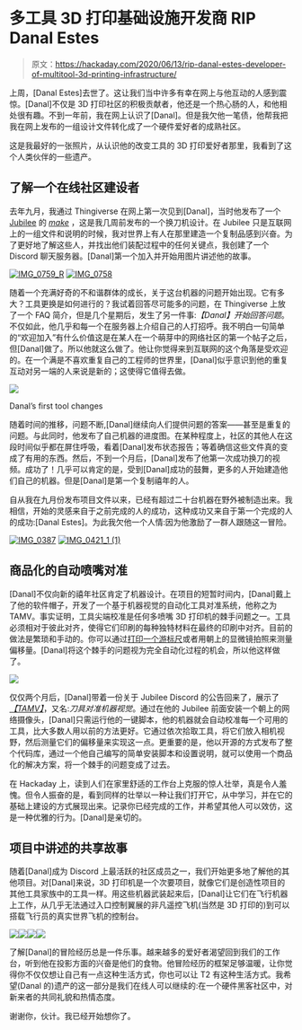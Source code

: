 # 多工具 3D 打印基础设施开发商 RIP Danal Estes

> 原文：<https://hackaday.com/2020/06/13/rip-danal-estes-developer-of-multitool-3d-printing-infrastructure/>

上周，[Danal Estes]去世了。这让我们当中许多有幸在网上与他互动的人感到震惊。[Danal]不仅是 3D 打印社区的积极贡献者，他还是一个热心肠的人，和他相处很有趣。不到一年前，我在网上认识了[Danal]。但是我欠他一笔债，他帮我把我在网上发布的一组设计文件转化成了一个硬件爱好者的成熟社区。

这是我最好的一张照片，从认识他的改变工具的 3D 打印爱好者那里，我看到了这个人类伙伴的一些遗产。

## 了解一个在线社区建设者

去年九月，我通过 Thingiverse 在网上第一次见到[Danal]，当时他发布了一个 [Jubilee](https://hackaday.com/2019/11/14/jubilee-a-toolchanging-homage-to-3d-printer-hackers-everywhere/) 的 [*make*](https://www.thingiverse.com/make:710529) ，这是我几周前发布的一个换刀机设计。在 Jubilee 只是互联网上的一组文件和说明的时候，我对世界上有人在那里建造一个复制品感到兴奋。为了更好地了解这些人，并找出他们装配过程中的任何关键点，我创建了一个 Discord 聊天服务器。[Danal]第一个加入并开始用图片讲述他的故事。

 [![IMG_0759_R](img/95279b2b8d2c28c69fc6712fc82ea5a2.png "IMG_0759_R")](https://hackaday.com/2020/06/13/rip-danal-estes-developer-of-multitool-3d-printing-infrastructure/img_0759_r/)  [![IMG_0758](img/ed50e48551c47626c7e3b9ef05d0ffc2.png "IMG_0758")](https://hackaday.com/2020/06/13/rip-danal-estes-developer-of-multitool-3d-printing-infrastructure/img_0758/) 

随着一个充满好奇的不和谐群体的成长，关于这台机器的问题开始出现。它有多大？工具更换是如何进行的？我试着回答尽可能多的问题，在 Thingiverse 上放了一个 FAQ 简介，但是几个星期后，发生了另一件事:*【Danal】开始回答问题*。不仅如此，他几乎和每一个在服务器上介绍自己的人打招呼。我不明白一句简单的“欢迎加入”有什么价值这是在某人在一个萌芽中的网络社区的第一个帖子之后，但[Danal]做了。所以他就这么做了。他让你觉得来到互联网的这个角落是受欢迎的。在一个满是不喜欢重复自己的工程师的世界里，[Danal]似乎意识到他的重复互动对另一端的人来说是新的；这使得它值得去做。

![](img/dc852c14873a7320373785eb9eb170ab.png)

Danal’s first tool changes

随着时间的推移，问题不断,[Danal]继续向人们提供问题的答案——甚至是重复的问题。与此同时，他发布了自己机器的进度图。在某种程度上，社区的其他人在这段时间似乎都在屏住呼吸，看着[Danal]发布状态报告；等着确信这些文件真的变成了有用的东西。然后，不到一个月后，[Danal]发布了他第一次成功换刀的视频。成功了！几乎可以肯定的是，受到[Danal]成功的鼓舞，更多的人开始建造他们自己的机器。但是[Danal]是第一个复制禧年的人。

自从我在九月份发布项目文件以来，已经有超过二十台机器在野外被制造出来。我相信，开始的灵感来自于之前完成的人的成功，这种成功又来自于第一个完成的人的成功:[Danal Estes]。为此我欠他一个人情:因为他激励了一群人跟随这一冒险。

 [![IMG_0387](img/4da746d4ab19fb7bf8eb9bb48bdbb6b8.png "IMG_0387")](https://hackaday.com/2020/06/13/rip-danal-estes-developer-of-multitool-3d-printing-infrastructure/img_0387/)  [![IMG_0421_1 (1)](img/0a5e6eb346fbb311b813bd226e4074ef.png "IMG_0421_1 (1)")](https://hackaday.com/2020/06/13/rip-danal-estes-developer-of-multitool-3d-printing-infrastructure/img_0421_1-1/) 

## 商品化的自动喷嘴对准

[Danal]不仅向新的禧年社区肯定了机器设计。在项目的短暂时间内，[Danal]戴上了他的软件帽子，开发了一个基于机器视觉的自动化工具对准系统，他称之为 TAMV。事实证明，工具尖端校准是任何多喷嘴 3D 打印机的棘手问题之一。工具必须相对于彼此对齐，使得它们印刷的每种独特材料在最终的印刷中对齐。目前的做法是繁琐和手动的。你可以通过[打印一个游标尺](https://e3d-online.dozuki.com/Guide/12+-+Multi-Material+Calibration./114?lang=en)或者用朝上的显微镜拍照来测量偏移量。[Danal]将这个棘手的问题视为完全自动化过程的机会，所以他这样做了。

![](img/8013b95d58146ec6aa8984719ec1f560.png)

仅仅两个月后，[Danal]带着一份关于 Jubilee Discord 的公告回来了，展示了[*【TAMV】*](https://github.com/DanalEstes/TAMV)，又名:*刀具对准机器视觉*。通过在他的 Jubilee 前面安装一个朝上的网络摄像头，[Danal]只需运行他的一键脚本，他的机器就会自动校准每一个可用的工具，比大多数人用以前的方法更好。它通过依次拾取工具，将它们放入相机视野，然后测量它们的偏移量来实现这一点。更重要的是，他以开源的方式发布了整个代码库，通过一个他自己编写的简单安装脚本和设置说明，就可以使用一个商品化的解决方案，将一个棘手的问题变成了过去。

在 Hackaday 上，读到人们在家里舒适的工作台上克服的惊人壮举，真是令人羞愧。但令人振奋的是，看到同样的壮举以一种让我们打开它，从中学习，并在它的基础上建设的方式展现出来。记录你已经完成的工作，并希望其他人可以效仿，这是一种优雅的行为。[Danal]是亲切的。

## 项目中讲述的共享故事

随着[Danal]成为 Discord 上最活跃的社区成员之一，我们开始更多地了解他的其他项目。对[Danal]来说，3D 打印机是一个次要项目，就像它们是创造性项目的其他工具家族中的工具一样。用这些机器武装起来后，[Danal]让它们在飞行机器上工作，从几乎无法通过入口控制翼展的非凡遥控飞机(当然是 3D 打印的)到可以搭载飞行员的真实世界飞机的控制台。

[![](img/35bf6d368670dc5788b6b4f2e1faf83e.png)](https://hackaday.com/2020/06/14/dial-in-your-multi-headed-3d-printer-with-2020-machine-vision/img_0851e/)[![](img/5bd3017dff46c88f52582281e995605a.png)](https://hackaday.com/2020/06/14/dial-in-your-multi-headed-3d-printer-with-2020-machine-vision/f4u_corsair_parts/)[![](img/387a0db55d91fc20e9f8da6815654a07.png)](https://hackaday.com/2020/06/14/dial-in-your-multi-headed-3d-printer-with-2020-machine-vision/img_1386/)[![](img/02f93287db25c79ddcbec29395cc263e.png)](https://hackaday.com/2020/06/14/dial-in-your-multi-headed-3d-printer-with-2020-machine-vision/danals_panel/)

了解[Danal]的冒险经历总是一件乐事。越来越多的爱好者渴望回到我们的工作台，听到他在投影方面的兴奋是他们的食物。他冒险经历的框架足够温暖，让你觉得你不仅仅想让自己有一点这种生活方式，你也可以让 T2 有这种生活方式。我希望(Danal 的)遗产的这一部分是我们在线人可以继续的:在一个硬件黑客社区中，对新来者的共同礼貌和热情态度。

谢谢你，伙计。我已经开始想你了。